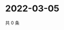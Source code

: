 # 2022-03-05

共 0 条

<!-- BEGIN WEIBO -->
<!-- 最后更新时间 Sat Mar 05 2022 01:15:22 GMT+0800 (China Standard Time) -->

<!-- END WEIBO -->
